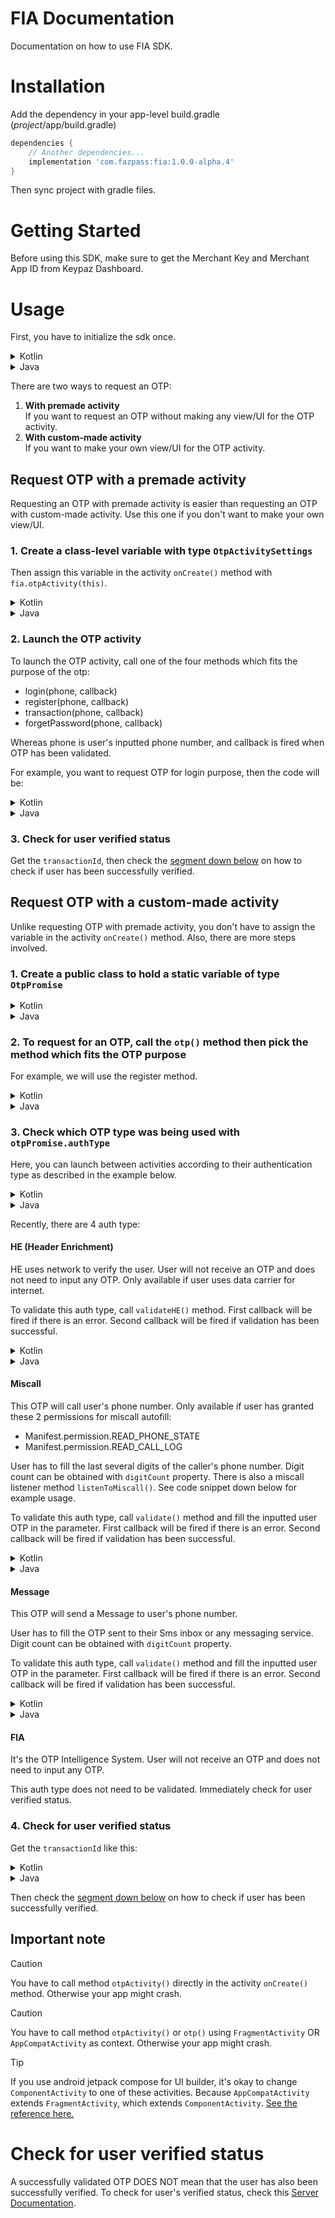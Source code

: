 # FIA Documentation

Documentation on how to use FIA SDK.

# Installation

Add the dependency in your app-level build.gradle (*project*/app/build.gradle)

```gradle
dependencies {
	// Another dependencies...
	implementation 'com.fazpass:fia:1.0.0-alpha.4'
}
```

Then sync project with gradle files.

# Getting Started

Before using this SDK, make sure to get the Merchant Key and Merchant App ID from Keypaz Dashboard.

# Usage

First, you have to initialize the sdk once.

<details>
<summary>Kotlin</summary>
 
```kotlin
import com.fazpass.fia.FIAFactory

// get fia instance
val fia = FIAFactory.getInstance()

fia.initialize(this, "YOUR_MERCHANT_KEY", "YOUR_MERCHANT_APP_ID")
```

</details>

<details>
<summary>Java</summary>

```java
import com.fazpass.fia.FIAFactory;
import com.fazpass.fia.interfaces.FIA;

// get fia instance
FIA fia = FIAFactory.getInstance();

fia.initialize(this, "YOUR_MERCHANT_KEY", "YOUR_MERCHANT_APP_ID");
```
 
</details>

There are two ways to request an OTP:
1. <b>With premade activity</b><br>If you want to request an OTP without making any view/UI for the OTP activity.
2. <b>With custom-made activity</b><br>If you want to make your own view/UI for the OTP activity.

## Request OTP with a premade activity

Requesting an OTP with premade activity is easier than requesting an OTP with custom-made activity. Use this one if you don't want to make your own view/UI.

### 1. Create a class-level variable with type `OtpActivitySettings`

Then assign this variable in the activity `onCreate()` method with `fia.otpActivity(this)`.  

<details>
<summary>Kotlin</summary>
 
```kotlin
import com.fazpass.fia.FIAFactory
import com.fazpass.fia.objects.OtpActivitySettings

class MainActivity: AppCompatActivity() {

	private val fia = FIAFactory.getInstance()

	// class-level variable
	private lateinit var otp: OtpActivitySettings

	override fun onCreate(savedInstanceState: Bundle?) {
		super.onCreate(savedInstanceState)

		// If FIA has not been initialized once, uncomment the line below.
		// fia.initialize(this, "YOUR_MERCHANT_KEY", "YOUR_MERCHANT_APP_ID")
		otp = fia.otpActivity(this)
	}
}
```
 
</details>

<details>
<summary>Java</summary>

```java
import com.fazpass.fia.FIAFactory;
import com.fazpass.fia.interfaces.FIA;
import com.fazpass.fia.objects.OtpActivitySettings;

public class MainActivity extends AppCompatActivity {

	private final FIA fia = FIAFactory.getInstance();

	// class-level variable
	private OtpActivitySettings otp;

	@Override
	protected void onCreate(Bundle savedInstanceState) {
		super.onCreate(savedInstanceState);

		// If FIA has not been initialized once, uncomment the line below.
		// fia.initialize(this, "YOUR_MERCHANT_KEY", "YOUR_MERCHANT_APP_ID");
		otp = fia.otpActivity(this);
	}
}
```
 
</details>

### 2. Launch the OTP activity

To launch the OTP activity, call one of the four methods which fits the purpose of the otp:
- login(phone, callback)
- register(phone, callback)
- transaction(phone, callback)
- forgetPassword(phone, callback)

Whereas phone is user's inputted phone number, and callback is fired when OTP has been validated.

For example, you want to request OTP for login purpose, then the code will be:

<details>
<summary>Kotlin</summary>
 
```kotlin
otp.login("PHONE_NUMBER") { transactionId: String? ->
	// If transactionId is null, OTP validation has an error.
	if (transactionId == null) {
		// handle failed OTP validation here...
		return@login 
	}

	// with the transactionId, check for the user verified status here...
}
```
 
</details>

<details>
<summary>Java</summary>

```java
otp.login("PHONE_NUMBER", transactionId -> {
	// If transactionId is null, OTP validation has an error.
	if (transactionId == null) {
		// handle failed OTP validation here...
		return null;
	}

	// with the transactionId, check for the user verified status here...
	return null;
});
```
 
</details>

### 3. Check for user verified status

Get the `transactionId`, then check the [segment down below](#check-for-user-verified-status) on how to check if user has been successfully verified.

## Request OTP with a custom-made activity

Unlike requesting OTP with premade activity, you don't have to assign the variable in the activity `onCreate()` method. Also, there are more steps involved.

### 1. Create a public class to hold a static variable of type `OtpPromise`

<details>
<summary>Kotlin</summary>

```kotlin
import com.fazpass.fia.objects.OtpPromise

class Constants {
	companion object {
		lateinit var otpPromise: OtpPromise
	}
}
```

</details>

<details>
<summary>Java</summary>

```java
import com.fazpass.fia.objects.OtpPromise;

public class Constants {
	public static OtpPromise otpPromise;
}
```

</details>

### 2. To request for an OTP, call the `otp()` method then pick the method which fits the OTP purpose

For example, we will use the register method.

<details>
<summary>Kotlin</summary>

```kotlin
fia.otp(this).register("PHONE_NUMBER") { promise ->
	if (promise.hasException) {
		val exception = promise.exception
		// handle failed OTP request here...
		return@register 
	}

	Constants.otpPromise = promise
}
```
 
</details>

<details>
<summary>Java</summary>

```java
fia.otp(this).register("PHONE_NUMBER", promise -> {
	if (promise.getHasException()) {
		Exception exception = promise.getException();
		// handle failed OTP request here...
		return null;
	}

	Constants.otpPromise = promise;
	return null;
})
```

</details>

### 3. Check which OTP type was being used with `otpPromise.authType`

Here, you can launch between activities according to their authentication type as described in the example below.

<details>
<summary>Kotlin</summary>

```kotlin
import com.fazpass.fia.objects.OtpAuthType

when (Constants.otpPromise.authType) {
	OtpAuthType.He -> {
		val intent = Intent(this@MainActivity, ValidateHEActivity::class.java)
		startActivity(intent)
	}
	OtpAuthType.Miscall -> {
		val intent = Intent(this@MainActivity, ValidateMiscallActivity::class.java)
		startActivity(intent)
	}
	OtpAuthType.Message -> {
		val intent = Intent(this@MainActivity, ValidateMessageActivity::class.java)
		startActivity(intent)
	}
	OtpAuthType.FIA -> {
		val intent = Intent(this@MainActivity, ValidateFIAActivity::class.java)
		startActivity(intent)
	}
}
```
 
</details>

<details>
<summary>Java</summary>

```java
import com.fazpass.fia.objects.OtpAuthType;

switch (Constants.otpPromise.getAuthType()) {
	case OtpAuthType.He:
		Intent intent = new Intent(MainActivity.this, ValidateHEActivity.class);
		startActivity(intent);
		break;
	case OtpAuthType.Miscall:
		Intent intent = new Intent(MainActivity.this, ValidateMiscallActivity.class);
		startActivity(intent);
		break;
	case OtpAuthType.Message:
		Intent intent = new Intent(MainActivity.this, ValidateMessageActivity.class);
		startActivity(intent);
		break;
	case OtpAuthType.FIA:
		Intent intent = new Intent(MainActivity.this, ValidateFIAActivity.class);
		startActivity(intent);
		break;
}
```

</details>

Recently, there are 4 auth type:

#### HE (Header Enrichment)

HE uses network to verify the user. User will not receive an OTP and does not need to input any OTP. Only available if user uses data carrier for internet.

To validate this auth type, call `validateHE()` method. 
First callback will be fired if there is an error. 
Second callback will be fired if validation has been successful.

<details>
<summary>Kotlin</summary>

```kotlin
Constants.otpPromise.validateHE(
	{ err ->
		// handle error here...
	},
	{
		val transactionId = Constants.otpPromise.transactionId
		// with the transactionId, check for the user verified status here...
	}
)
```
 
</details>

<details>
<summary>Java</summary>

```java
Constants.otpPromise.validateHE(
	err -> {
		// handle error here...
	},
	() -> {
		String transactionId = Constants.otpPromise.getTransactionId();
		// with the transactionId, check for the user verified status here...
	}
)
```

</details>

#### Miscall

This OTP will call user's phone number. Only available if user has granted these 2 permissions for miscall autofill:
- Manifest.permission.READ_PHONE_STATE
- Manifest.permission.READ_CALL_LOG

User has to fill the last several digits of the caller's phone number. Digit count can be obtained with `digitCount` property.
There is also a miscall listener method `listenToMiscall()`. See code snippet down below for example usage.

To validate this auth type, call `validate()` method and fill the inputted user OTP in the parameter.
First callback will be fired if there is an error.
Second callback will be fired if validation has been successful.

<details>
<summary>Kotlin</summary>

```kotlin
val digitCount = Constants.otpPromise.digitCount

// miscall OTP listener
Constants.otpPromise.listenToMiscall { otp ->
	// validate OTP method
	Constants.otpPromise.validate(
		otp,
		{ err ->
			// handle error here...
		},
		{
			val transactionId = Constants.otpPromise.transactionId
			// with the transactionId, check for the user verified status here...
		}
	)
}
```
 
</details>

<details>
<summary>Java</summary>

```java
Int digitCount = Constants.otpPromise.getDigitCount();

// miscall OTP listener
Constants.otpPromise.listenToMiscall(otp -> {
	// validate OTP method
	Constants.otpPromise.validate(
		otp,
		err -> {
			// handle error here...
			return null;
		},
		() -> {
			String transactionId = Constants.otpPromise.getTransactionId();
			// with the transactionId, check for the user verified status here...
			return null;
		}
	);
	return null;
});
```

</details>

#### Message

This OTP will send a Message to user's phone number.

User has to fill the OTP sent to their Sms inbox or any messaging service. Digit count can be obtained with `digitCount` property.

To validate this auth type, call `validate()` method and fill the inputted user OTP in the parameter.
First callback will be fired if there is an error.
Second callback will be fired if validation has been successful.

<details>
<summary>Kotlin</summary>

```kotlin
val digitCount = Constants.otpPromise.digitCount

Constants.otpPromise.validate(
	"USER_INPUTTED_OTP",
	{ err ->
		// handle error here...
	},
	{
		val transactionId = Constants.otpPromise.transactionId
		// with the transactionId, check for the user verified status here...
	}
)
```
 
</details>

<details>
<summary>Java</summary>

```java
Int digitCount = Constants.otpPromise.getDigitCount();

Constants.otpPromise.validate(
	"USER_INPUTTED_OTP",
	err -> {
		// handle error here...
		return null;
	},
	() -> {
		String transactionId = Constants.otpPromise.getTransactionId();
		// with the transactionId, check for the user verified status here...
		return null;
	}
);
```

</details>

#### FIA

It's the OTP Intelligence System. User will not receive an OTP and does not need to input any OTP.

This auth type does not need to be validated. Immediately check for user verified status.

### 4. Check for user verified status

Get the `transactionId` like this:

<details>
<summary>Kotlin</summary>

```kotlin
val transactionId = Constants.otpPromise.transactionId
```
 
</details>

<details>
<summary>Java</summary>

```java
String transactionId = Constants.otpPromise.getTransactionId();
```

</details>

Then check the [segment down below](#check-for-user-verified-status) on how to check if user has been successfully verified.

## Important note

> [!CAUTION]
> You have to call method `otpActivity()` directly in the activity `onCreate()` method.
> Otherwise your app might crash.

> [!CAUTION]
> You have to call method `otpActivity()` or `otp()` using `FragmentActivity` OR `AppCompatActivity` as context.
> Otherwise your app might crash.

> [!TIP]
> If you use android jetpack compose for UI builder, it's okay to change `ComponentActivity` to one of these activities.
> Because `AppCompatActivity` extends `FragmentActivity`, which extends `ComponentActivity`.
> [See the reference here.](https://stackoverflow.com/a/67364675)

# Check for user verified status

A successfully validated OTP DOES NOT mean that the user has also been successfully verified. To check for user's verified status, check this [Server Documentation](README.Server.md).
